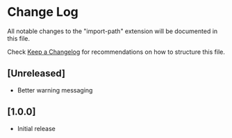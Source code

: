 # Change Log
All notable changes to the "import-path" extension will be documented in this file.

Check [Keep a Changelog](http://keepachangelog.com/) for recommendations on how to structure this file.

## [Unreleased]
- Better warning messaging

## [1.0.0]
- Initial release